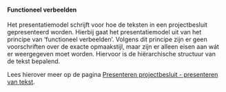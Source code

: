 ﻿#### Functioneel verbeelden

Het presentatiemodel schrijft voor hoe de teksten in een projectbesluit
gepresenteerd worden. Hierbij gaat het presentatiemodel uit van het principe van
‘functioneel verbeelden’. Volgens dit principe zijn er geen voorschriften over
de exacte opmaakstijl, maar zijn er alleen eisen aan wát er weergegeven moet
worden. Hiervoor is de hiërarchische structuur van de tekst bepalend.

Lees hierover meer op de pagina [Presenteren
projectbesluit - presenteren van tekst](/projectbesluit/presenteren-projectbesluit#snippet-356).
